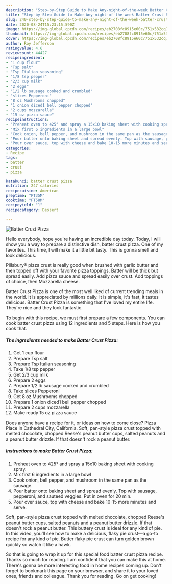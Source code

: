 ```yaml
---
description: "Step-by-Step Guide to Make Any-night-of-the-week Batter Crust Pizza"
title: "Step-by-Step Guide to Make Any-night-of-the-week Batter Crust Pizza"
slug: 240-step-by-step-guide-to-make-any-night-of-the-week-batter-crust-pizza
date: 2020-08-24T15:23:15.590Z
image: https://img-global.cpcdn.com/recipes/eb2708fc8915e60c/751x532cq70/batter-crust-pizza-recipe-main-photo.jpg
thumbnail: https://img-global.cpcdn.com/recipes/eb2708fc8915e60c/751x532cq70/batter-crust-pizza-recipe-main-photo.jpg
cover: https://img-global.cpcdn.com/recipes/eb2708fc8915e60c/751x532cq70/batter-crust-pizza-recipe-main-photo.jpg
author: Roy Jefferson
ratingvalue: 4.6
reviewcount: 44427
recipeingredient:
- "1 cup flour"
- "Tsp salt"
- "Tsp Italian seasoning"
- "1/8 tsp pepper"
- "2/3 cup milk"
- "2 eggs"
- "1/2 lb sausage cooked and crumbled"
- "slices Pepperoni"
- "8 oz Mushrooms chopped"
- "1 onion diced1 bell pepper chopped"
- "2 cups mozzarella"
- "15 oz pizza sauce"
recipeinstructions:
- "Preheat oven to 425° and spray a 15x10 baking sheet with cooking spray."
- "Mix first 6 ingredients in a large bowl"
- "Cook onion, bell pepper, and mushroom in the same pan as the sausage."
- "Pour batter onto baking sheet and spread evenly. Top with sausage, pepperoni, and sauteed veggies. Put in oven for 20 min."
- "Pour over sauce, top with cheese and bake 10-15 more minutes and serve."
categories:
- Recipe
tags:
- batter
- crust
- pizza

katakunci: batter crust pizza 
nutrition: 247 calories
recipecuisine: American
preptime: "PT35M"
cooktime: "PT58M"
recipeyield: "1"
recipecategory: Dessert

---
```



![Batter Crust Pizza](https://img-global.cpcdn.com/recipes/eb2708fc8915e60c/751x532cq70/batter-crust-pizza-recipe-main-photo.jpg)

Hello everybody, hope you're having an incredible day today. Today, I will show you a way to prepare a distinctive dish, batter crust pizza. One of my favorites. This time, I will make it a little bit tasty. This is gonna smell and look delicious.

Pillsbury® pizza crust is really good when brushed with garlic butter and then topped off with your favorite pizza toppings. Batter will be thick but spread easily. Add pizza sauce and spread easily over crust. Add toppings of choice, then Mozzarella cheese.

Batter Crust Pizza is one of the most well liked of current trending meals in the world. It is appreciated by millions daily. It is simple, it's fast, it tastes delicious. Batter Crust Pizza is something that I've loved my entire life. They're nice and they look fantastic.


To begin with this recipe, we must first prepare a few components. You can cook batter crust pizza using 12 ingredients and 5 steps. Here is how you cook that.

<!--inarticleads1-->

##### The ingredients needed to make Batter Crust Pizza:

1. Get 1 cup flour
1. Prepare Tsp salt
1. Prepare Tsp Italian seasoning
1. Take 1/8 tsp pepper
1. Get 2/3 cup milk
1. Prepare 2 eggs
1. Prepare 1/2 lb sausage cooked and crumbled
1. Take slices Pepperoni
1. Get 8 oz Mushrooms chopped
1. Prepare 1 onion diced1 bell pepper chopped
1. Prepare 2 cups mozzarella
1. Make ready 15 oz pizza sauce


Does anyone have a recipe for it, or ideas on how to come close? Pizza Place in Cathedral City, California. Soft, pan-style pizza crust topped with melted chocolate, chopped Reese&#39;s peanut butter cups, salted peanuts and a peanut butter drizzle. If that doesn&#39;t rock a peanut butter. 

<!--inarticleads2-->

##### Instructions to make Batter Crust Pizza:

1. Preheat oven to 425° and spray a 15x10 baking sheet with cooking spray.
1. Mix first 6 ingredients in a large bowl
1. Cook onion, bell pepper, and mushroom in the same pan as the sausage.
1. Pour batter onto baking sheet and spread evenly. Top with sausage, pepperoni, and sauteed veggies. Put in oven for 20 min.
1. Pour over sauce, top with cheese and bake 10-15 more minutes and serve.


Soft, pan-style pizza crust topped with melted chocolate, chopped Reese&#39;s peanut butter cups, salted peanuts and a peanut butter drizzle. If that doesn&#39;t rock a peanut butter. This buttery crust is ideal for any kind of pie. In this video, you&#39;ll see how to make a delicious, flaky pie crust—a go-to recipe for any kind of pie. Butter flaky pie crust can turn golden brown quickly so watch it like a hawk. 

So that is going to wrap it up for this special food batter crust pizza recipe. Thanks so much for reading. I am confident that you can make this at home. There's gonna be more interesting food in home recipes coming up. Don't forget to bookmark this page on your browser, and share it to your loved ones, friends and colleague. Thank you for reading. Go on get cooking!
